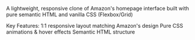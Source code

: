 A lightweight, responsive clone of Amazon's homepage interface built with pure semantic HTML and vanilla CSS (Flexbox/Grid)

Key Features:
   1:1 responsive layout matching Amazon's design
   Pure CSS animations & hover effects
   Semantic HTML structure
